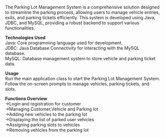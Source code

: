 The Parking Lot Management System is a comprehensive solution designed to streamline the parking process, allowing users to manage vehicle entries, exits, and parking tickets efficiently. This system is developed using Java, JDBC, and MySQL, providing a robust backend to support various functionalities.

**Technologies Used**<br/> 
Java: Core programming language used for development.<br/>
JDBC: Java Database Connectivity for interacting with the MySQL database.<br/>
MySQL: Database management system to store vehicle and parking ticket data.<br/> 

**Usage**<br/>
Run the main application class to start the Parking Lot Management System.<br/>
Follow the on-screen prompts to manage vehicles, parking tickets, and slots.<br/>

**Functions Overview**<br/>
->Login and registration for customer<br/>
->Managing Customer,Vehicle and Parking lot<br/> 
->Adding new vehicles to the parking lot<br/> 
->Displaying the list of parked user vehicles<br/>
->Assigning parking slots to vehicles<br/> 
->Removing vehicles from the parking lot<br/> 
